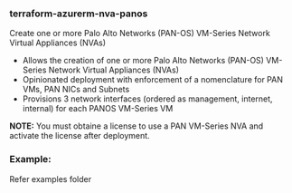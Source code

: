 ### terraform-azurerm-nva-panos
Create one or more Palo Alto Networks (PAN-OS) VM-Series Network Virtual Appliances (NVAs)

- Allows the creation of one or more Palo Alto Networks (PAN-OS) VM-Series Network Virtual Appliances (NVAs)
- Opinionated deployment with enforcement of a nomenclature for PAN VMs, PAN NICs and Subnets
- Provisions 3 network interfaces (ordered as management, internet, internal) for each PANOS VM-Series VM

**NOTE:** You must obtaine a license to use a PAN VM-Series NVA and activate the license after deployment.

### Example:

Refer examples folder